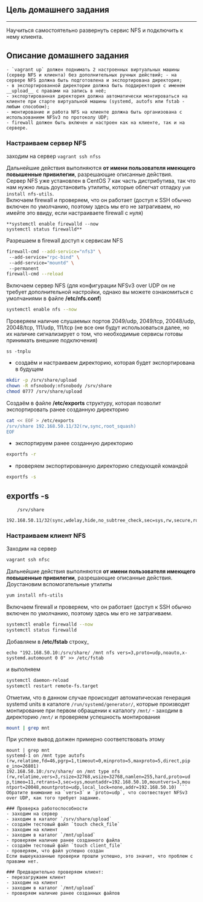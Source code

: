 ## Цель домашнего задания
-------------------------- 
Научиться самостоятельно развернуть сервис NFS и подключить к нему клиента.
## Описание домашнего задания 

    - `vagrant up` должен поднимать 2 настроенных виртуальных машины (сервер NFS и клиента) без дополнительных ручных действий; - на сервере NFS должна быть подготовлена и экспортирована директория; 
    - в экспортированной директории должна быть поддиректория с именем __upload__ с правами на запись в неё; 
    - экспортированная директория должна автоматически монтироваться на клиенте при старте виртуальной машины (systemd, autofs или fstab -  любым способом); 
    - монтирование и работа NFS на клиенте должна быть организована с использованием NFSv3 по протоколу UDP; 
    - firewall должен быть включен и настроен как на клиенте, так и на сервере.

 ### Настраиваем сервер NFS 

заходим на сервер `vagrant ssh nfss`

Дальнейшие действия выполняются __от имени пользователя имеющего повышенные привилегии__, разрешающие описанные действия.     
Cервер NFS уже установлен в CentOS 7 как часть дистрибутива, так что нам нужно лишь доустановить утилиты, которые облегчат отладку `yum install nfs-utils`.     
Включаем firewall и проверяем, что он работает (доступ к SSH обычно включен по умолчанию, поэтому здесь мы его не затрагиваем, но имейте это ввиду, если настраиваете firewall с нуля)    
 
    **systemctl enable firewalld --now    
    systemctl status firewalld**    
    
Разрешаем в firewall доступ к сервисам NFS     
```bash 
firewall-cmd --add-service="nfs3" \ 
 --add-service="rpc-bind" \ 
 --add-service="mountd" \ 
 --permanent 
firewall-cmd --reload 
``` 
Включаем сервер NFS (для конфигурации NFSv3 over UDP он не требует дополнительной настройки, однако вы можете ознакомиться с умолчаниями в файле __/etc/nfs.conf__) 
```bash 
systemctl enable nfs --now 
``` 
Проверяем наличие слушаемых портов 2049/udp, 2049/tcp, 20048/udp,  20048/tcp, 111/udp, 111/tcp (не все они будут использоваться далее,  но их наличие сигнализирует о том, что необходимые сервисы готовы принимать внешние подключения)        
``` 
ss -tnplu 
``` 
- создаём и настраиваем директорию, которая будет экспортирована в будущем 
```bash 
mkdir -p /srv/share/upload     
chown -R nfsnobody:nfsnobody /srv/share      
chmod 0777 /srv/share/upload      
``` 

Создаём в файле __/etc/exports__ структуру, которая позволит экспортировать ранее созданную директорию 
```bash 
cat << EOF > /etc/exports 
/srv/share 192.168.50.11/32(rw,sync,root_squash) 
EOF 
``` 
- экспортируем ранее созданную директорию    
```bash 
exportfs -r 
``` 
- проверяем экспортированную директорию следующей командой     
```bash 
exportfs -s 
``` 
 
exportfs -s
------------ 
```
    /srv/share  
    192.168.50.11/32(sync,wdelay,hide,no_subtree_check,sec=sys,rw,secure,root_squash,no_all_squash) 
```

### Настраиваем клиент NFS 

Заходим на сервер 
```bash 
vagrant ssh nfsc 
``` 
Дальнейшие действия выполняются __от имени пользователя имеющего повышенные привилегии__, разрешающие описанные действия.     
Доустановим вспомогательные утилиты     
```bash 
yum install nfs-utils 
``` 
Включаем firewall и проверяем, что он работает (доступ к SSH  обычно включен по умолчанию, поэтому здесь мы его не затрагиваем.    
 ```bash 
systemctl enable firewalld --now 
systemctl status firewalld 
``` 

Добавляем в __/etc/fstab__ строку_ 
``` 
echo "192.168.50.10:/srv/share/ /mnt nfs vers=3,proto=udp,noauto,x-systemd.automount 0 0" >> /etc/fstab 
``` 
и выполняем     
```bash 
systemctl daemon-reload 
systemctl restart remote-fs.target 
``` 
Отметим, что в данном случае происходит автоматическая генерация systemd units в каталоге `/run/systemd/generator/`, которые производят монтирование при первом обращении к каталогу `/mnt/` - заходим в директорию `/mnt/` и проверяем успешность монтирования    
 ```bash 
mount | grep mnt 
``` 
При успехе вывод должен примерно соответствовать этому    
``` 
mount | grep mnt 
systemd-1 on /mnt type autofs  
(rw,relatime,fd=46,pgrp=1,timeout=0,minproto=5,maxproto=5,direct,pip e_ino=26801) 
192.168.50.10:/srv/share/ on /mnt type nfs  
(rw,relatime,vers=3,rsize=32768,wsize=32768,namlen=255,hard,proto=ud p,timeo=11,retrans=3,sec=sys,mountaddr=192.168.50.10,mountvers=3,mou ntport=20048,mountproto=udp,local_lock=none,addr=192.168.50.10) ``` 
Обратите внимание на `vers=3` и `proto=udp`, что соотвествует NFSv3  over UDP, как того требует задание.

### Проверка работоспособности 
- заходим на сервер 
- заходим в каталог `/srv/share/upload` 
- создаём тестовый файл `touch check_file` 
- заходим на клиент 
- заходим в каталог `/mnt/upload` 
- проверяем наличие ранее созданного файла 
- создаём тестовый файл `touch client_file` 
- проверяем, что файл успешно создан 
Если вышеуказанные проверки прошли успешно, это значит, что проблем с правами нет.

### Предварительно проверяем клиент: 
- перезагружаем клиент 
- заходим на клиент 
- заходим в каталог `/mnt/upload` 
- проверяем наличие ранее созданных файлов




